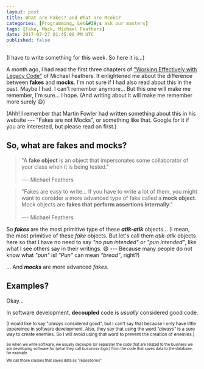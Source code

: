 ```yaml
---
layout: post
title: What are Fakes? and What are Mcoks?
categories: [Programming, Let&#39;s ask our masters]
tags: [Fake, Mock, Michael Feathers]
date: 2017-07-27 01:45:00 PM UTC
published: false
---
```


<!-- August 04, 2017 12:30:00 AM Philippine Time -->

(I have to write something for this week. So here it is...)

A month ago, I had read the first three chapters of ["Working Effectively with Legacy Code"](https://www.bookdepository.com/Working-Effectively-with-Legacy-Code-Michael-Feathers/9780131177055) of Michael Feathers. It enlightened me about the difference between **fakes** and **mocks**. I'm not sure if I had also read about this in the past. Maybe I had. I can't remember anymore... But this one will make me remember, I'm sure... I hope. (And writing about it will make me remember more surely :laughing:)

(Ahh! I remember that Martin Fowler had written something about this in his website --- "Fakes are not Mocks", or something like that. Google for it if you are interested, but please read on first.)

## So, what are **fakes** and **mocks**?

> "A **fake object** is an object that impersonates some collaborator of your class when it is being tested."
<br /><br />
> --- Michael Feathers

> "Fakes are easy to write... If you have to write a lot of them, you might want to consider a more advanced type of fake called a **mock object**. Mock objects are **fakes that perform assertions internally**."
<br /><br />
> --- Michael Feathers

<!--more-->

So _**fakes**_ are the most primitive type of these _**atik-atik**_ objects... (I mean, the most primitive of these _fake_ objects. But let's call them _atik-atik_ objects here so that I have no need to say _"no pun intended"_ or _"pun intended"_, like what I see others say in their writings. :smile: --- Because many people do not know what _"pun"_ is! _"Pun"_ can mean _"bread"_, right?)

... And _**mocks**_ are more advanced _fakes_.

## Examples?

Okay...

In software development, **decoupled** code is _usually_ considered good code. 

<small>(I would like to say "_always_ considered good", but I can't say that because I only have little expereince in software development. Also, they say that using the word _"always"_ is a sure way to create enemies. So I will avoid using that word to prevent the creation of enemies.)<small>

So when we write software, we usually decouple (or separate) the code that are related to the business we are developing software for (what they call _bussiness logic_) from the code that saves data to the database, for example.

We call those classes that saves data as "repositories"



<!--

**Let's make a little story to make things exciting here...**

## Story...

Year 3030.

Aliens have invaded earth! 

(I don't really believe in aliens, unless I see one... but if angels are aliens too then I believe in aliens :grin:)

_"Earth creatures... we have come come in peace. But if you have no gift to give for us, THERE WILL BE WAAARRRRR!"

Humans gave them gold. They throw them away.

Then a little human gave them a cat.

_"These tiny little creatures are so cuuute!!!"_

They loved cats. They wanted their cats to be forever remembered.

So they commissioned humans to write software that will store information for each alien and the cats that they owned .

_"It must be good!"_ they demanded.

**Decoupled** is what **good** means on earth.

So humans started to creat _models_ in their code...

``` csharp
class Alien {
    public string Name {get; set;}
}

class Cat {
    public string Name {get; set;}
}

-->